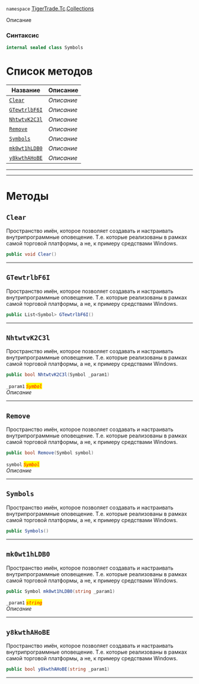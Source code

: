 
`namespace` [TigerTrade.Tc](../../TigerTrade.Tc.md).[Collections](../../TigerTrade.Tc/Collections.md)


Описание

### Синтаксис
```csharp
internal sealed class Symbols
```


# Список методов
| Название | Описание |
| --- | --- |
| [`Clear`](#Clear-m) | *Описание* |
| [`GTewtrlbF6I`](#GTewtrlbF6I-m) | *Описание* |
| [`NhtwtvK2C3l`](#NhtwtvK2C3l-m) | *Описание* |
| [`Remove`](#Remove-m) | *Описание* |
| [`Symbols`](#Symbols-m) | *Описание* |
| [`mk0wt1hLDB0`](#mk0wt1hLDB0-m) | *Описание* |
| [`y8kwthAHoBE`](#y8kwthAHoBE-m) | *Описание* |





***  
***  
# Методы

## `Clear`<a href="y8kwthAHoBE-m" id="y8kwthAHoBE-m"></a>
Пространство имён, которое позволяет создавать и настраивать внутрипрограммные оповещение. Т.е. которые реализованы в рамках самой торговой платформы, а не, к примеру средствами Windows.

```csharp
public void Clear()
```

***  

## `GTewtrlbF6I`<a href="y8kwthAHoBE-m" id="y8kwthAHoBE-m"></a>
Пространство имён, которое позволяет создавать и настраивать внутрипрограммные оповещение. Т.е. которые реализованы в рамках самой торговой платформы, а не, к примеру средствами Windows.

```csharp
public List<Symbol> GTewtrlbF6I()
```

***  

## `NhtwtvK2C3l`<a href="y8kwthAHoBE-m" id="y8kwthAHoBE-m"></a>
Пространство имён, которое позволяет создавать и настраивать внутрипрограммные оповещение. Т.е. которые реализованы в рамках самой торговой платформы, а не, к примеру средствами Windows.

```csharp
public bool NhtwtvK2C3l(Symbol _param1)
```

`_param1` <mark style="color:red;">*`Symbol`*</mark>  
 *Описание*  


***  

## `Remove`<a href="y8kwthAHoBE-m" id="y8kwthAHoBE-m"></a>
Пространство имён, которое позволяет создавать и настраивать внутрипрограммные оповещение. Т.е. которые реализованы в рамках самой торговой платформы, а не, к примеру средствами Windows.

```csharp
public bool Remove(Symbol symbol)
```
`symbol` <mark style="color:red;">*`Symbol`*</mark>  
 *Описание*  


***  

## `Symbols`<a href="y8kwthAHoBE-m" id="y8kwthAHoBE-m"></a>
Пространство имён, которое позволяет создавать и настраивать внутрипрограммные оповещение. Т.е. которые реализованы в рамках самой торговой платформы, а не, к примеру средствами Windows.

```csharp
public Symbols()
```

***  

## `mk0wt1hLDB0`<a href="y8kwthAHoBE-m" id="y8kwthAHoBE-m"></a>
Пространство имён, которое позволяет создавать и настраивать внутрипрограммные оповещение. Т.е. которые реализованы в рамках самой торговой платформы, а не, к примеру средствами Windows.

```csharp
public Symbol mk0wt1hLDB0(string _param1)
```

`_param1` <mark style="color:red;">*`string`*</mark>  
 *Описание*  


***  

## `y8kwthAHoBE`<a href="y8kwthAHoBE-m" id="y8kwthAHoBE-m"></a>
Пространство имён, которое позволяет создавать и настраивать внутрипрограммные оповещение. Т.е. которые реализованы в рамках самой торговой платформы, а не, к примеру средствами Windows.

```csharp
public bool y8kwthAHoBE(string _param1)
```

***  

